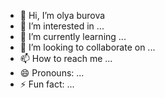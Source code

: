 - 👋 Hi, I’m olya burova
- 👀 I’m interested in ...
- 🌱 I’m currently learning ...
- 💞️ I’m looking to collaborate on ...
- 📫 How to reach me ...
- 😄 Pronouns: ...
- ⚡ Fun fact: ...

<!---
svxxxa/svxxxa is a ✨ special ✨ repository because its `README.md` (this file) appears on your GitHub profile.
You can click the Preview link to take a look at your changes.
--->
